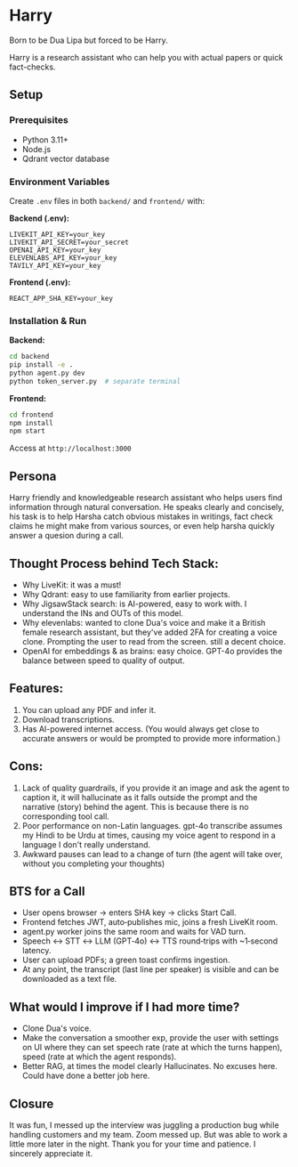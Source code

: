 # Harry

Born to be Dua Lipa but forced to be Harry.

Harry is a research assistant who can help you with actual papers or quick fact-checks. 

## Setup

### Prerequisites
- Python 3.11+
- Node.js
- Qdrant vector database

### Environment Variables
Create `.env` files in both `backend/` and `frontend/` with:

**Backend (.env):**
```
LIVEKIT_API_KEY=your_key
LIVEKIT_API_SECRET=your_secret
OPENAI_API_KEY=your_key
ELEVENLABS_API_KEY=your_key
TAVILY_API_KEY=your_key
```

**Frontend (.env):**
```
REACT_APP_SHA_KEY=your_key
```

### Installation & Run

**Backend:**
```bash
cd backend
pip install -e .
python agent.py dev
python token_server.py  # separate terminal
```

**Frontend:**
```bash
cd frontend
npm install
npm start
```

Access at `http://localhost:3000`


## Persona

Harry friendly and knowledgeable research assistant who helps users find information through natural conversation. He speaks clearly and concisely, his task is to help Harsha catch obvious mistakes in writings, fact check claims he might make from various sources, or even help harsha quickly answer a quesion during a call.

## Thought Process behind Tech Stack:

- Why LiveKit: it was a must!
- Why Qdrant: easy to use familiarity from earlier projects.
- Why JigsawStack search: is AI-powered, easy to work with. I understand the INs and OUTs of this model.
- Why elevenlabs: wanted to clone Dua's voice and make it a British female research assistant, but they've added 2FA for creating a voice clone. Prompting the user to read from the screen. still a decent choice.
- OpenAI for embeddings & as brains: easy choice. GPT-4o provides the balance between speed to quality of output. 

## Features:
1. You can upload any PDF and infer it.
2. Download transcriptions.
3. Has AI-powered internet access. (You would always get close to accurate answers or would be prompted to provide more information.)

## Cons:
1. Lack of quality guardrails, if you provide it an image and ask the agent to caption it, it will hallucinate as it falls outside the prompt and the narrative (story) behind the agent. This is because there is no corresponding tool call. 
2. Poor performance on non-Latin languages. gpt-4o transcribe assumes my Hindi to be Urdu at times, causing my voice agent to respond in a language I don't really understand.
3. Awkward pauses can lead to a change of turn (the agent will take over, without you completing your thoughts)

## BTS for a Call

- User opens browser → enters SHA key → clicks Start Call.
- Frontend fetches JWT, auto‑publishes mic, joins a fresh LiveKit room.
- agent.py worker joins the same room and waits for VAD turn.
- Speech ↔ STT ↔ LLM (GPT‑4o) ↔ TTS round‑trips with ~1‑second latency.
- User can upload PDFs; a green toast confirms ingestion.
- At any point, the transcript (last line per speaker) is visible and can be downloaded as a text file.

## What would I improve if I had more time?
- Clone Dua's voice.
- Make the conversation a smoother exp, provide the user with settings on UI where they can set speech rate (rate at which the turns happen), speed (rate at which the agent responds).
- Better RAG, at times the model clearly Hallucinates. No excuses here. Could have done a better job here.

## Closure
It was fun, I messed up the interview was juggling a production bug while handling customers and my team. Zoom messed up. But was able to work a little more later in the night. Thank you for your time and patience. I sincerely appreciate it. 
